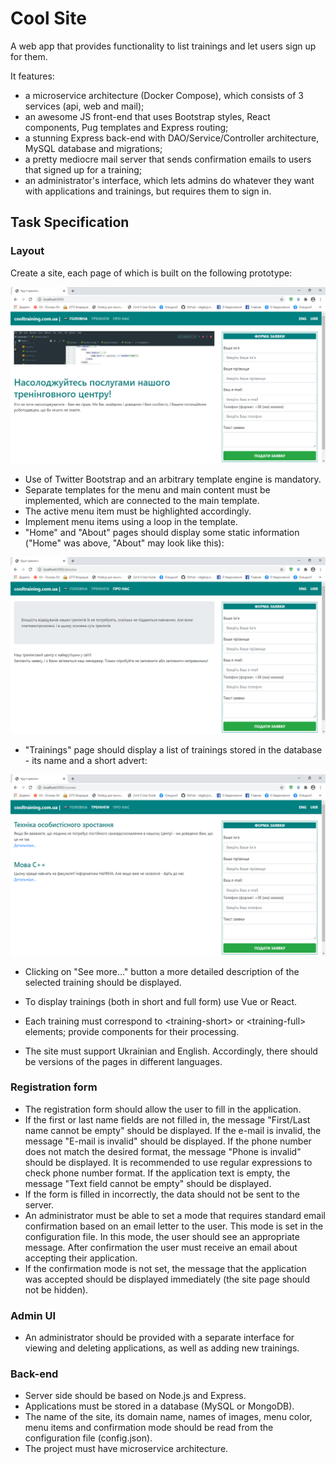 # Cool Site

A web app that provides functionality to list trainings and let users sign up for them.

It features:
-  a microservice architecture (Docker Compose), which consists of 3 services (api, web and mail);
-  an awesome JS front-end that uses Bootstrap styles, React components, Pug templates and Express routing;
-  a stunning Express back-end with DAO/Service/Controller architecture, MySQL database and migrations;
-  a pretty mediocre mail server that sends confirmation emails to users that signed up for a training;
-  an administrator's interface, which lets admins do whatever they want with applications and trainings, but requires them to sign in.

## Task Specification

### Layout

Create a site, each page of which is built on the following prototype:

![](media/image1.png)

-  Use of Twitter Bootstrap and an arbitrary template engine is mandatory.
-  Separate templates for the menu and main content must be implemented, which are connected to the main template.
-  The active menu item must be highlighted accordingly.
-  Implement menu items using a loop in the template.
-  "Home" and "About" pages should display some static information ("Home" was above, "About" may look like this):

![](media/image2.png)

-  "Trainings" page should display a list of trainings stored in the database - its name and a short advert:

![](media/image3.png)

-  Clicking on "See more…" button a more detailed description of the selected training should be displayed.
-  To display trainings (both in short and full form) use Vue or React.
-  Each training must correspond to \<training-short\> or \<training-full\> elements; provide components for their processing.

-  The site must support Ukrainian and English. Accordingly, there should be versions of the pages in different languages.

### Registration form

-  The registration form should allow the user to fill in the application.
-  If the first or last name fields are not filled in, the message "First/Last name cannot be empty" should be displayed. If the e-mail is invalid, the message "E-mail is invalid" should be displayed. If the phone number does not match the desired format, the message "Phone is invalid" should be displayed. It is recommended to use regular expressions to check phone number format. If the application text is empty, the message "Text field cannot be empty" should be displayed.
-  If the form is filled in incorrectly, the data should not be sent to the server.
-  An administrator must be able to set a mode that requires standard email confirmation based on an email letter to the user. This mode is set in the configuration file. In this mode, the user should see an appropriate message. After confirmation the user must receive an email about accepting their application.
-  If the confirmation mode is not set, the message that the application was accepted should be displayed immediately (the site page should not be hidden).

### Admin UI

-  An administrator should be provided with a separate interface for viewing and deleting applications, as well as adding new trainings.

### Back-end

-  Server side should be based on Node.js and Express.
-  Applications must be stored in a database (MySQL or MongoDB).
-  The name of the site, its domain name, names of images, menu color, menu items and confirmation mode should be read from the configuration file (config.json).
-  The project must have microservice architecture.
